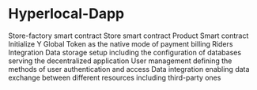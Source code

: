 # Hyperlocal-Dapp
Store-factory smart contract 
Store smart contract 
Product Smart contract 
Initialize Y Global Token as the native mode of payment billing 
Riders Integration 
Data storage setup including the configuration of databases serving the decentralized application
User management defining the methods of user authentication and access 
Data integration enabling data exchange between different resources including third-party ones
